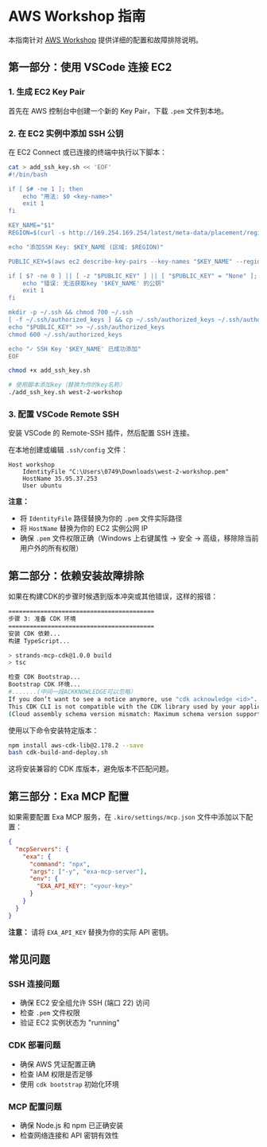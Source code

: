 # AWS Workshop 指南

本指南针对 [AWS Workshop](https://catalog.us-east-1.prod.workshops.aws/workshops/d674f40f-d636-4654-9322-04dafc7cc63e/zh-CN/30-lab-3/lab-3-1/3-1-2-cdk) 提供详细的配置和故障排除说明。

## 第一部分：使用 VSCode 连接 EC2

### 1. 生成 EC2 Key Pair

首先在 AWS 控制台中创建一个新的 Key Pair，下载 `.pem` 文件到本地。

### 2. 在 EC2 实例中添加 SSH 公钥

在 EC2 Connect 或已连接的终端中执行以下脚本：

```bash
cat > add_ssh_key.sh << 'EOF'
#!/bin/bash

if [ $# -ne 1 ]; then
    echo "用法: $0 <key-name>"
    exit 1
fi

KEY_NAME="$1"
REGION=$(curl -s http://169.254.169.254/latest/meta-data/placement/region)

echo "添加SSH Key: $KEY_NAME (区域: $REGION)"

PUBLIC_KEY=$(aws ec2 describe-key-pairs --key-names "$KEY_NAME" --region "$REGION" --include-public-key --query 'KeyPairs[0].PublicKey' --output text 2>/dev/null)

if [ $? -ne 0 ] || [ -z "$PUBLIC_KEY" ] || [ "$PUBLIC_KEY" = "None" ]; then
    echo "错误: 无法获取key '$KEY_NAME' 的公钥"
    exit 1
fi

mkdir -p ~/.ssh && chmod 700 ~/.ssh
[ -f ~/.ssh/authorized_keys ] && cp ~/.ssh/authorized_keys ~/.ssh/authorized_keys.backup.$(date +%s)
echo "$PUBLIC_KEY" >> ~/.ssh/authorized_keys
chmod 600 ~/.ssh/authorized_keys

echo "✓ SSH Key '$KEY_NAME' 已成功添加"
EOF

chmod +x add_ssh_key.sh

# 使用脚本添加key（替换为你的key名称）
./add_ssh_key.sh west-2-workshop
```

### 3. 配置 VSCode Remote SSH

安装 VSCode 的 Remote-SSH 插件，然后配置 SSH 连接。

在本地创建或编辑 `.ssh/config` 文件：

```
Host workshop
    IdentityFile "C:\Users\0749\Downloads\west-2-workshop.pem"
    HostName 35.95.37.253
    User ubuntu
```

**注意：** 
- 将 `IdentityFile` 路径替换为你的 `.pem` 文件实际路径
- 将 `HostName` 替换为你的 EC2 实例公网 IP
- 确保 `.pem` 文件权限正确（Windows 上右键属性 → 安全 → 高级，移除除当前用户外的所有权限）

## 第二部分：依赖安装故障排除

如果在构建CDK的步骤时候遇到版本冲突或其他错误，这样的报错：
```bash
=========================================
步骤 3: 准备 CDK 环境
=========================================
安装 CDK 依赖...
构建 TypeScript...

> strands-mcp-cdk@1.0.0 build
> tsc

检查 CDK Bootstrap...
Bootstrap CDK 环境...
#.......(中间一段ACKKNOWLEDGE可以忽略）
If you don’t want to see a notice anymore, use "cdk acknowledge <id>". For example, "cdk acknowledge 34892".
This CDK CLI is not compatible with the CDK library used by your application. Please upgrade the CLI to the latest version.
(Cloud assembly schema version mismatch: Maximum schema version supported is 39.x.x, but found 48.0.0. You need at least CLI version 2.1029.1 to read this manifest.)
```
使用以下命令安装特定版本：

```bash
npm install aws-cdk-lib@2.178.2 --save
bash cdk-build-and-deploy.sh
```

这将安装兼容的 CDK 库版本，避免版本不匹配问题。

## 第三部分：Exa MCP 配置

如果需要配置 Exa MCP 服务，在 `.kiro/settings/mcp.json` 文件中添加以下配置：

```json
{
  "mcpServers": {
    "exa": {
      "command": "npx",
      "args": ["-y", "exa-mcp-server"],
      "env": {
        "EXA_API_KEY": "<your-key>"
      }
    }
  }
}
```

**注意：** 请将 `EXA_API_KEY` 替换为你的实际 API 密钥。

## 常见问题

### SSH 连接问题
- 确保 EC2 安全组允许 SSH (端口 22) 访问
- 检查 `.pem` 文件权限
- 验证 EC2 实例状态为 "running"

### CDK 部署问题
- 确保 AWS 凭证配置正确
- 检查 IAM 权限是否足够
- 使用 `cdk bootstrap` 初始化环境

### MCP 配置问题
- 确保 Node.js 和 npm 已正确安装
- 检查网络连接和 API 密钥有效性
